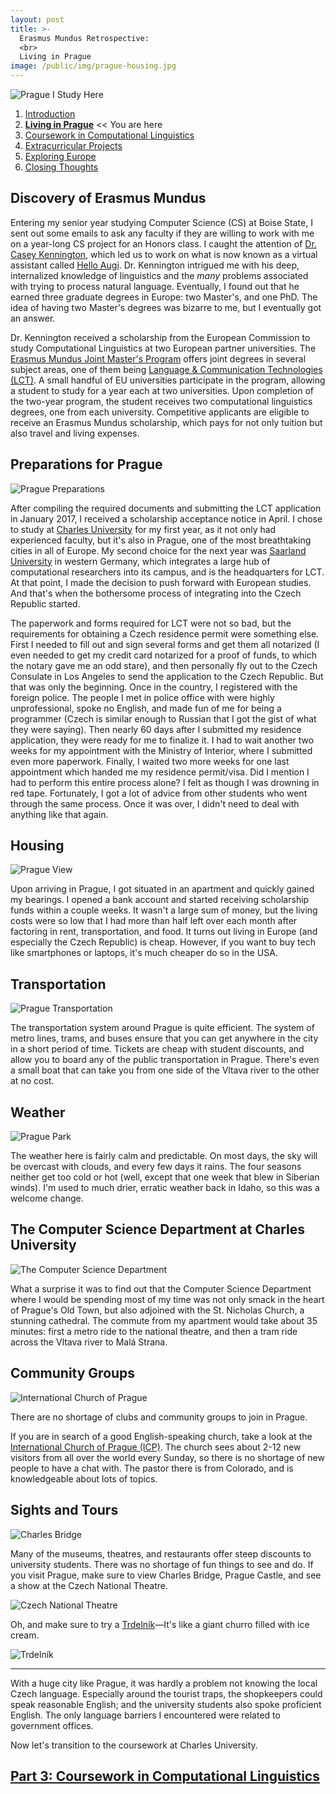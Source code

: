 ```yaml
---
layout: post
title: >-
  Erasmus Mundus Retrospective:
  <br>
  Living in Prague
image: /public/img/prague-housing.jpg
---
```


![Prague I Study Here](/public/img/prague-i-study-here.jpg "I study here!")

1. [Introduction](/erasmus-mundus)
1. **[Living in Prague](/erasmus-living-in-prague)** << You are here
1. [Coursework in Computational Linguistics](/erasmus-coursework-in-computational-linguistics)
1. [Extracurricular Projects](/erasmus-extracurricular-projects)
1. [Exploring Europe](/erasmus-exploring-europe)
1. [Closing Thoughts](/erasmus-mundus-conclusion)

## Discovery of Erasmus Mundus

Entering my senior year studying Computer Science (CS) at Boise State, I sent out some emails to ask any faculty if they are willing to work with me on a year-long CS project for an Honors class. I caught the attention of [Dr. Casey Kennington](https://www.caseyreddkennington.com/), which led us to work on what is now known as a virtual assistant called [Hello Augi](https://helloaugi.com/). Dr. Kennington intrigued me with his deep, internalized knowledge of linguistics and the *many* problems associated with trying to process natural language. Eventually, I found out that he earned three graduate degrees in Europe: two Master's, and one PhD. The idea of having two Master's degrees was bizarre to me, but I eventually got an answer.

Dr. Kennington received a scholarship from the European Commission to study Computational Linguistics at two European partner universities. The [Erasmus Mundus Joint Master's Program](https://ec.europa.eu/programmes/erasmus-plus/opportunities/individuals/students/erasmus-mundus-joint-master-degrees_en) offers joint degrees in several subject areas, one of them being [Language & Communication Technologies (LCT)](https://lct-master.org/). A small handful of EU universities participate in the program, allowing a student to study for a year each at two universities. Upon completion of the two-year program, the student receives two computational linguistics degrees, one from each university. Competitive applicants are eligible to receive an Erasmus Mundus scholarship, which pays for not only tuition but also travel and living expenses.

## Preparations for Prague

![Prague Preparations](/public/img/prague-preparations.jpg "Phillip wants to come too")

After compiling the required documents and submitting the LCT application in January 2017, I received a scholarship acceptance notice in April. I chose to study at [Charles University](http://ufal.mff.cuni.cz/home-page) for my first year, as it not only had experienced faculty, but it's also in Prague, one of the most breathtaking cities in all of Europe. My second choice for the next year was [Saarland University](https://www.uni-saarland.de/en/master/study-programmes/lang-lit/lst/description.html) in western Germany, which integrates a large hub of computational researchers into its campus, and is the headquarters for LCT. At that point, I made the decision to push forward with European studies. And that's when the bothersome process of integrating into the Czech Republic started.

The paperwork and forms required for LCT were not so bad, but the requirements for obtaining a Czech residence permit were something else. First I needed to fill out and sign several forms and get them all notarized (I even needed to get my credit card notarized for a proof of funds, to which the notary gave me an odd stare), and then personally fly out to the Czech Consulate in Los Angeles to send the application to the Czech Republic. But that was only the beginning. Once in the country, I registered with the foreign police. The people I met in police office with were highly unprofessional, spoke no English, and made fun of me for being a programmer (Czech is similar enough to Russian that I got the gist of what they were saying). Then nearly 60 days after I submitted my residence application, they were ready for me to finalize it. I had to wait another two weeks for my appointment with the Ministry of Interior, where I submitted even more paperwork. Finally, I waited two more weeks for one last appointment which handed me my residence permit/visa. Did I mention I had to perform this entire process alone? I felt as though I was drowning in red tape. Fortunately, I got a lot of advice from other students who went through the same process. Once it was over, I didn't need to deal with anything like that again.

## Housing

![Prague View](/public/img/prague-housing.jpg "Old Town in Prague")

Upon arriving in Prague, I got situated in an apartment and quickly gained my bearings. I opened a bank account and started receiving scholarship funds within a couple weeks. It wasn't a large sum of money, but the living costs were so low that I had more than half left over each month after factoring in rent, transportation, and food. It turns out living in Europe (and especially the Czech Republic) is cheap. However, if you want to buy tech like smartphones or laptops, it's much cheaper do so in the USA.

## Transportation

![Prague Transportation](/public/img/prague-transportation.jpg "A newer tram car in Prague")

The transportation system around Prague is quite efficient. The system of metro lines, trams, and buses ensure that you can get anywhere in the city in a short period of time. Tickets are cheap with student discounts, and allow you to board any of the public transportation in Prague. There's even a small boat that can take you from one side of the Vltava river to the other at no cost.

## Weather

![Prague Park](/public/img/prague-park.jpg "Prague in the Fall")

The weather here is fairly calm and predictable. On most days, the sky will be overcast with clouds, and every few days it rains. The four seasons neither get too cold or hot (well, except that one week that blew in Siberian winds). I'm used to much drier, erratic weather back in Idaho, so this was a welcome change.

## The Computer Science Department at Charles University

![The Computer Science Department](/public/img/prague-cs.jpg "A tram outside St. Nicholas Church and the Computer Science Department")

What a surprise it was to find out that the Computer Science Department where I would be spending most of my time was not only smack in the heart of Prague's Old Town, but also adjoined with the St. Nicholas Church, a stunning cathedral. The commute from my apartment would take about 35 minutes: first a metro ride to the national theatre, and then a tram ride across the Vltava river to Malá Strana.

## Community Groups

![International Church of Prague](/public/img/prague-icp.jpg "A community group meet")

There are no shortage of clubs and community groups to join in Prague.

If you are in search of a good English-speaking church, take a look at the [International Church of Prague (ICP)](https://icprague.cz/). The church sees about 2-12 new visitors from all over the world every Sunday, so there is no shortage of new people to have a chat with. The pastor there is from Colorado, and is knowledgeable about lots of topics.

## Sights and Tours

![Charles Bridge](/public/img/prague-charles-bridge.jpg "A view of Charles Bridge")

Many of the museums, theatres, and restaurants offer steep discounts to university students. There was no shortage of fun things to see and do. If you visit Prague, make sure to view Charles Bridge, Prague Castle, and see a show at the Czech National Theatre.

![Czech National Theatre](/public/img/prague-czech-national-theatre.jpg "A view of the Czech National Theatre")

Oh, and make sure to try a [Trdelník](https://www.geniuskitchen.com/recipe/trdelnik-slovak-czech-sweet-pastry-165166)&mdash;It's like a giant churro filled with ice cream.

![Trdelník](/public/img/prague-trdelnik.jpg "A Trdelník is tasty")

---

With a huge city like Prague, it was hardly a problem not knowing the local Czech language. Especially around the tourist traps, the shopkeepers could speak reasonable English; and the university students also spoke proficient English. The only language barriers I encountered were related to government offices.

Now let's transition to the coursework at Charles University.

## [Part 3: Coursework in Computational Linguistics](/erasmus-coursework-in-computational-linguistics)